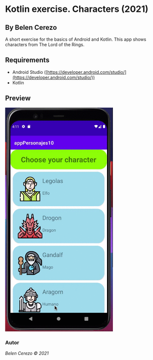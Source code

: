 # Kotlin exercise. Characters (2021)
## By Belen Cerezo

A short exercise for the basics of Android and Kotlin. This app shows characters from The Lord of the Rings.

## Requirements
* Android Studio ([https://developer.android.com/studio/](https://developer.android.com/studio/))
* Kotlin

## Preview

![Demo](./demoCharacters.gif)


### Autor
*Belen Cerezo © 2021*
